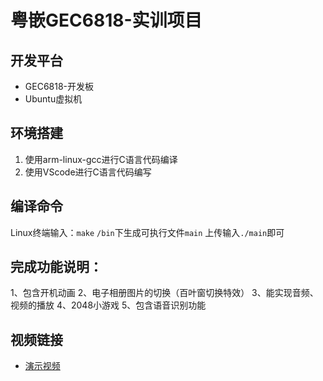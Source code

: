 # 粤嵌GEC6818-实训项目

## 开发平台

- GEC6818-开发板
- Ubuntu虚拟机

## 环境搭建

1. 使用arm-linux-gcc进行C语言代码编译
2. 使用VScode进行C语言代码编写

## 编译命令

Linux终端输入：`make`
`/bin`下生成可执行文件`main`
上传输入`./main`即可

## 完成功能说明：

1、包含开机动画
2、电子相册图片的切换（百叶窗切换特效）
3、能实现音频、视频的播放
4、2048小游戏
5、包含语音识别功能

## 视频链接

- [演示视频](https://www.bilibili.com/video/BV1Ct3yeQErU/?vd_source=c26189d676929805ca245b65db10528e)